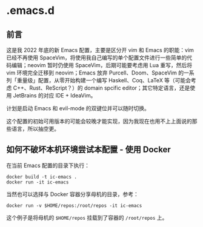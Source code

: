 # .emacs.d

## 前言

这是我 2022 年底的新 Emacs 配置，主要是区分开 vim 和 Emacs 的职能：vim 已经不再使用 SpaceVim，将使用我自己编写的单个配置文件进行一些简单的代码编辑；neovim 暂时仍使用 SpaceVim，后期可能要考虑用 Lua 重写，然后将 vim 环境完全迁移到 neovim；Emacs 放弃 Purcell、Doom、SpaceVim 的一系列「重量级」配置，从零开始构建一个编写 Haskell、Coq、LaTeX 等（可能会考虑 C++、Rust、ReScript？）的 domain spcific editor；其它特定语言，还是使用 JetBrains 的对应 IDE + IdeaVim。

计划是启动 Emacs 和 evil-mode 的双键位并可以随时切换。

这个配置的初始可用版本的可能会较晚才能实现，因为我现在也用不上上面说的那些语言，所以抽空更。

## 如何不破坏本机环境尝试本配置 - 使用 Docker

在当前 Emacs 配置的目录下执行：

```
docker build -t ic-emacs .
docker run -it ic-emacs
```

当然也可以选择与 Docker 容器分享母机的目录，参考：

```
docker run -v $HOME/repos:/root/repos -it ic-emacs
```

这个例子是将母机的 `$HOME/repos` 挂载到了容器的 `/root/repos` 上。

